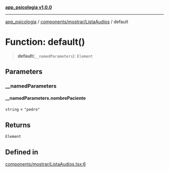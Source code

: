 [**app_psicologia v1.0.0**](../../../../README.md)

***

[app_psicologia](../../../../modules.md) / [components/mostrar/ListaAudios](../README.md) / default

# Function: default()

> **default**(`__namedParameters`): `Element`

## Parameters

### \_\_namedParameters

#### __namedParameters.nombrePaciente

`string` = `"pedro"`

## Returns

`Element`

## Defined in

[components/mostrar/ListaAudios.tsx:6](https://github.com/XxtbmfxX/app_psicologia/blob/1b7e1a732f6dc51a16bb04e0db4a2462b477a368/components/mostrar/ListaAudios.tsx#L6)
